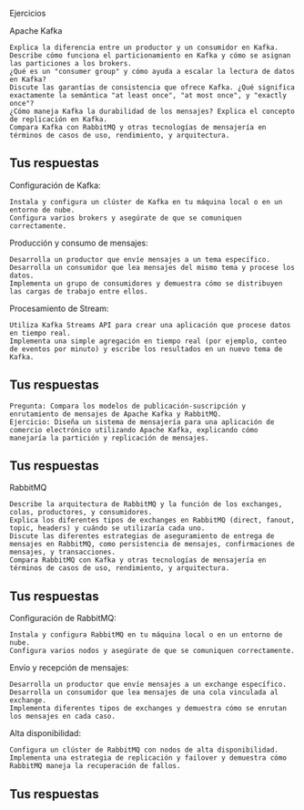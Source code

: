 
Ejercicios

Apache Kafka

    Explica la diferencia entre un productor y un consumidor en Kafka.
    Describe cómo funciona el particionamiento en Kafka y cómo se asignan las particiones a los brokers.
    ¿Qué es un "consumer group" y cómo ayuda a escalar la lectura de datos en Kafka?
    Discute las garantías de consistencia que ofrece Kafka. ¿Qué significa exactamente la semántica "at least once", "at most once", y "exactly once"?
    ¿Cómo maneja Kafka la durabilidad de los mensajes? Explica el concepto de replicación en Kafka.
    Compara Kafka con RabbitMQ y otras tecnologías de mensajería en términos de casos de uso, rendimiento, y arquitectura.

## Tus respuestas

Configuración de Kafka:

    Instala y configura un clúster de Kafka en tu máquina local o en un entorno de nube.
    Configura varios brokers y asegúrate de que se comuniquen correctamente.

Producción y consumo de mensajes:

    Desarrolla un productor que envíe mensajes a un tema específico.
    Desarrolla un consumidor que lea mensajes del mismo tema y procese los datos.
    Implementa un grupo de consumidores y demuestra cómo se distribuyen las cargas de trabajo entre ellos.

Procesamiento de Stream:

    Utiliza Kafka Streams API para crear una aplicación que procese datos en tiempo real.
    Implementa una simple agregación en tiempo real (por ejemplo, conteo de eventos por minuto) y escribe los resultados en un nuevo tema de Kafka.

## Tus respuestas

    Pregunta: Compara los modelos de publicación-suscripción y enrutamiento de mensajes de Apache Kafka y RabbitMQ.
    Ejercicio: Diseña un sistema de mensajería para una aplicación de comercio electrónico utilizando Apache Kafka, explicando cómo manejaría la partición y replicación de mensajes.

## Tus respuestas

RabbitMQ

    Describe la arquitectura de RabbitMQ y la función de los exchanges, colas, productores, y consumidores.
    Explica los diferentes tipos de exchanges en RabbitMQ (direct, fanout, topic, headers) y cuándo se utilizaría cada uno.
    Discute las diferentes estrategias de aseguramiento de entrega de mensajes en RabbitMQ, como persistencia de mensajes, confirmaciones de mensajes, y transacciones.
    Compara RabbitMQ con Kafka y otras tecnologías de mensajería en términos de casos de uso, rendimiento, y arquitectura.

## Tus respuestas

Configuración de RabbitMQ:

    Instala y configura RabbitMQ en tu máquina local o en un entorno de nube.
    Configura varios nodos y asegúrate de que se comuniquen correctamente.

Envío y recepción de mensajes:

    Desarrolla un productor que envíe mensajes a un exchange específico.
    Desarrolla un consumidor que lea mensajes de una cola vinculada al exchange.
    Implementa diferentes tipos de exchanges y demuestra cómo se enrutan los mensajes en cada caso.

Alta disponibilidad:

    Configura un clúster de RabbitMQ con nodos de alta disponibilidad.
    Implementa una estrategia de replicación y failover y demuestra cómo RabbitMQ maneja la recuperación de fallos.

## Tus respuestas


